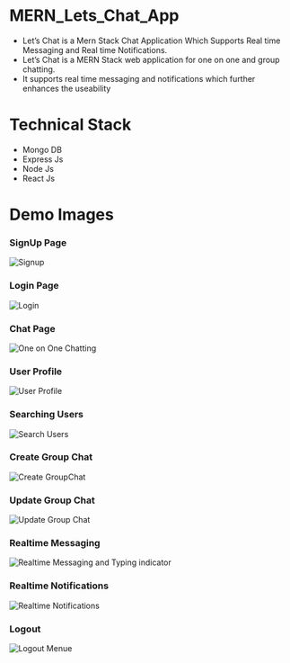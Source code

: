 # MERN_Lets_Chat_App

<ul>
<li>Let’s Chat is a Mern Stack Chat Application Which Supports Real time Messaging and Real time Notifications.</li>
<li>Let’s Chat is a MERN Stack web application for one on one and group chatting.</li>
<li>It supports real time messaging and notifications which further enhances the useability</li>
</ul>

# Technical Stack 

<ul>
<li>Mongo DB</li>
<li>Express Js</li>
<li>Node Js</li>
<li>React Js </li>
</ul>

# Demo Images

<h3>SignUp Page</h3>

![Signup](https://user-images.githubusercontent.com/81731490/180642714-431118aa-f642-47ea-a60d-f7be207507a5.jpg)

<h3>Login Page</h3>

![Login](https://user-images.githubusercontent.com/81731490/180642707-68d53784-2a48-47cf-9509-0adc4ed64dad.jpeg)

<h3>Chat Page</h3>

![One on One Chatting](https://user-images.githubusercontent.com/81731490/180642825-de2fcfdb-16ee-4557-8c4e-9a9247e62615.jpeg)

<h3>User Profile</h3>

![User Profile](https://user-images.githubusercontent.com/81731490/180642737-b01413b8-a177-4b30-942a-f32413209df3.jpeg)

<h3>Searching Users</h3>

![Search Users](https://user-images.githubusercontent.com/81731490/180642721-aa061c2c-d3b0-4bcb-8c94-ee9012873e56.jpeg)


<h3>Create Group Chat</h3>

![Create GroupChat](https://user-images.githubusercontent.com/81731490/180642668-09706276-84c9-4097-b3e1-e17f39b593b4.jpeg)

<h3>Update Group Chat</h3>

![Update Group Chat](https://user-images.githubusercontent.com/81731490/180642729-f36e7c23-f3b8-4847-bfdf-5b142dd295c8.jpeg)

<h3>Realtime Messaging</h3>

![Realtime Messaging and Typing indicator](https://user-images.githubusercontent.com/81731490/180642743-a07f8a73-cafa-4596-808d-9535dd98cec9.jpeg)

<h3>Realtime Notifications</h3>

![Realtime Notifications](https://user-images.githubusercontent.com/81731490/180642724-5ecd75e0-f466-42ac-87e9-72c90ecc10fc.jpeg)

<h3>Logout</h3>

![Logout Menue](https://user-images.githubusercontent.com/81731490/180642750-d0bb098a-7552-4a27-9b59-f173a1686787.jpeg)

